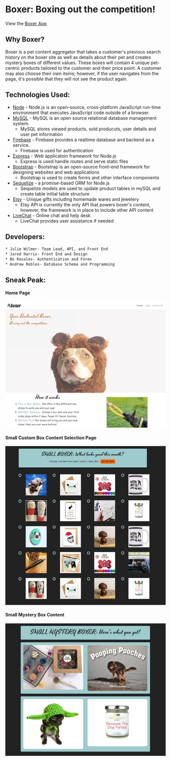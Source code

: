 # Boxer: Boxing out the competition!

View the [Boxer App](https://ancient-oasis-49225.herokuapp.com/) 

## Why Boxer?

Boxer is a pet content aggregator that takes a customer's previous search history on the boxer site as well as details about their pet and creates mystery boxes of different values. These boxes will contain 4 unique pet-centric products tailored to the customer and their price point. A customer may also choose their own items; however, if the user navigates from the page, it's possible that they will not see the product again. 

## Technologies Used:

* [Node](https://nodejs.org/) - Node.js is an open-source, cross-platform JavaScript run-time environment that executes JavaScript code outside of a browser.
* [MySQL](https://www.mysql.com/) - MySQL is an open source relational database management system. 
    * MySQL stores viewed products, sold producuts, user details and user pet information
* [Firebase](https://firebase.google.com/) - Firebase provides a realtime database and backend as a service. 
    * Firebase is used for authentication   
* [Express](https://expressjs.com/) - Web applicatoin framework for Node.js
    * Express is used handle routes and serve static files
* [Bootstrap](https://getbootstrap.com/) - Bootstrap is an open-source front-end framework for designing websites and web applications
    * Bootstrap is used to create forms and other interface components
* [Sequelize](docs.sequelizejs.com/) -  a promise-based ORM for Node.js 
    * Sequelize models are used to update product tables in mySQL and create table initial table structure 
* [Etsy](https://www.etsy.com/developers/documentation/getting_started/api_basics) - Unique gifts including homemade wares and jewelery
    * Etsy API is currently the only API that powers boxer's content, however, the framework is in place to include other API content
* [LiveChat](https://www.livechatinc.com/) - Online chat and help desk
    * LiveChat provides user assistance if needed

## Developers:
    * Julie Wilmer- Team Lead, API, and Front End
    * Jared Harris- Front End and Design
    * Bo Rosales- Authentication and Forms
    * Andrew Robles- Database Schema and Programming 

## Sneak Peak: 

#### Home Page
![Home Page Screenshot](boxer-splash-page.png)

#### Small Custom Box Content Selection Page
![Small Box Content Selection Screenshot](small-box-content.png)

#### Small Mystery Box Content
![Mystery Box Content Screenshot](sm-mystery-box-content.png)


